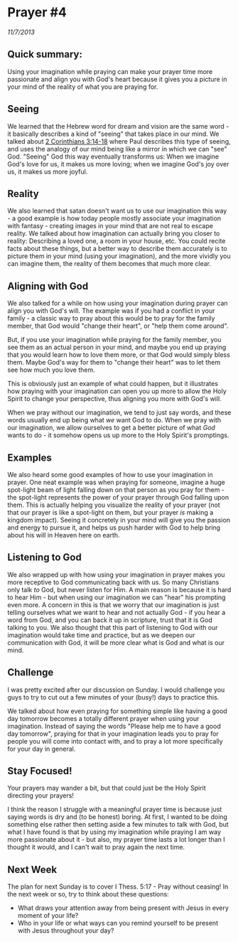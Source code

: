 # Prayer #4
*11/7/2013*

## Quick summary: 

Using your imagination while praying can make your prayer time more passionate and align you with God's heart because it gives you a picture in your mind of the reality of what you are praying for.

## Seeing

We learned that the Hebrew word for dream and vision are the same word - it basically describes a kind of "seeing" that takes place in our mind.  We talked about [2 Corinthians 3:14-18](https://www.biblegateway.com/passage/?search=2+Corinthians+3%3A14-18&version=NASB) where Paul describes this type of seeing, and uses the analogy of our mind being like a mirror in which we can "see" God.  "Seeing" God this way eventually transforms us: When we imagine God's love for us, it makes us more loving; when we imagine God's joy over us, it makes us more joyful.

## Reality

We also learned that satan doesn't want us to use our imagination this way - a good example is how today people mostly associate your imagination with fantasy - creating images in your mind that are not real to escape reality.  We talked about how imagination can actually bring you closer to reality:  Describing a loved one, a room in your house, etc.  You could recite facts about these things, but a better way to describe them accurately is to picture them in your mind (using your imagination), and the more vividly you can imagine them, the reality of them becomes that much more clear.

## Aligning with God

We also talked for a while on how using your imagination during prayer can align you with God's will.  The example was if you had a conflict in your family - a classic way to pray about this would be to pray for the family member, that God would "change their heart", or "help them come around".  

But, if you use your imagination while praying for the family member, you see them as an actual person in your mind, and maybe you end up praying that you would learn how to love them more, or that God would simply bless them.  Maybe God's way for them to "change their heart" was to let them see how much you love them.  

This is obviously just an example of what could happen, but it illustrates how praying with your imagination can open you up more to allow the Holy Spirit to change your perspective, thus aligning you more with God's will.  

When we pray without our imagination, we tend to just say words, and these words usually end up being what *we* want God to do.  When we pray with our imagination, we allow ourselves to get a better picture of what *God* wants to do - it somehow opens us up more to the Holy Spirit's promptings.

## Examples

We also heard some good examples of how to use your imagination in prayer.  One neat example was when praying for someone, imagine a huge spot-light beam of light falling down on that person as you pray for them - the spot-light represents the power of your prayer through God falling upon them.  This is actually helping you visualize the reality of your prayer (not that our prayer is like a spot-light on them, but your prayer *is* making a kingdom impact).  Seeing it concretely in your mind will give you the passion and energy to pursue it, and helps us push harder with God to help bring about his will in Heaven here on earth.

## Listening to God

We also wrapped up with how using your imagination in prayer makes you more receptive to God communicating back with us.  So many Christians only talk *to* God, but never listen for Him.  A main reason is because it is hard to hear Him - but when using our imagination we can "hear" his prompting even more.  A concern in this is that we worry that our imagination is just telling ourselves what we want to hear and not actually God - if you hear a word from God, and you can back it up in scripture, trust that it is God talking to you.  We also thought that this part of listening to God with our imagination would take time and practice, but as we deepen our communication with God, it will be more clear what is God and what is our mind.

## Challenge

I was pretty excited after our discussion on Sunday.  I would challenge you guys to try to cut out a few minutes of your (busy!) days to practice this.  

We talked about how even praying for something simple like having a good day tomorrow becomes a totally different prayer when using your imagination.  Instead of saying the words "Please help me to have a good day tomorrow", praying for that in your imagination leads you to pray for people you will come into contact with, and to pray a lot more specifically for your day in general.  

## Stay Focused!

Your prayers may wander a bit, but that could just be the Holy Spirit directing your prayers!  

I think the reason I struggle with a meaningful prayer time is because just saying words is dry and (to be honest) boring.  At first, I wanted to be doing something else rather then setting aside a few minutes to talk with God, but what I have found is that by using my imagination while praying I am way more passionate about it - but also, my prayer time lasts a lot longer than I thought it would, and I can't wait to pray again the next time.

## Next Week

The plan for next Sunday is to cover I Thess. 5:17 - Pray without ceasing!  In the next week or so, try to think about these questions:

* What draws your attention away from being present with Jesus in every moment of your life?
* Who in your life or what ways can you remind yourself to be present with Jesus throughout your day?
